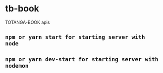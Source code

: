# tb-book
TOTANGA-BOOK apis
## `npm or yarn start for starting server with node`
## `npm or yarn dev-start for starting server with nodemon`